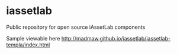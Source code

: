 iassetlab
=========

Public repository for open source iAssetLab components

Sample viewable here http://madmaw.github.io/iassetlab/iassetlab-templa/index.html